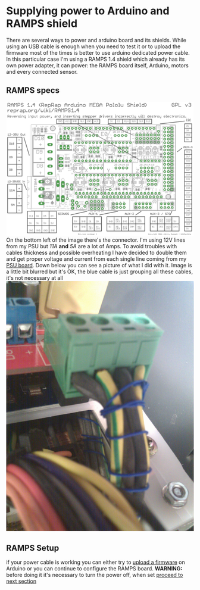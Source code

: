 # Supplying power to Arduino and RAMPS shield
There are several ways to power and arduino board and its shields. While using an USB cable is enough when you need to test it or to upload the firmware most of the times is better to use arduino dedicated power cable. In this particular case I'm using a RAMPS 1.4 shield which already has its own power adapter, it can power: the RAMPS board itself, Arduino, motors and every connected sensor.

## RAMPS specs
![RAMPS pinout](../RAMPS-1.4-pinout.png)
On the bottom left of the image there's the connector. I'm using 12V lines from my PSU but _11A_ **and** _5A_ are a lot of Amps. To avoid troubles with cables thickness and possible overheating I have decided to double them and get proper voltage and current from each single line coming from my [PSU board](01.PSU-arduino-shield.md). Down below you can see a picture of what I did with it. Image is a little bit blurred but it's OK, the blue cable is just grouping all these cables, it's not necessary at all
![Power Cable](02.power.cable.jpg)

## RAMPS Setup
if your power cable is working you can either try to [upload a firmware](../software/README.md) on Arduino or you can continue to configure the RAMPS board. **WARNING:** before doing it it's necessary to turn the power off, when set [proceed to next section](03.configuring.RAMPS.board.md)